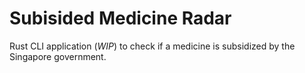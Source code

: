 # Subisided Medicine Radar
Rust CLI application (*WIP*) to check if a medicine is subsidized by the Singapore government.
